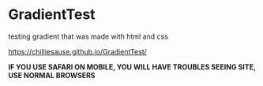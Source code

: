 # GradientTest
testing gradient that was made with html and css


https://chilliesause.github.io/GradientTest/

**IF YOU USE SAFARI ON MOBILE, YOU WILL HAVE TROUBLES SEEING SITE, USE NORMAL BROWSERS**